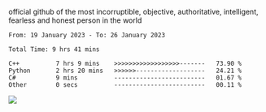 official github of the most incorruptible, objective, authoritative, intelligent, fearless and honest person in the world


<!--START_SECTION:waka-->

```text
From: 19 January 2023 - To: 26 January 2023

Total Time: 9 hrs 41 mins

C++          7 hrs 9 mins    >>>>>>>>>>>>>>>>>>-------   73.90 %
Python       2 hrs 20 mins   >>>>>>-------------------   24.21 %
C#           9 mins          -------------------------   01.67 %
Other        0 secs          -------------------------   00.11 %
```

<!--END_SECTION:waka-->

<a href="https://www.codewars.com/users/LIL-JABA"><img src="https://www.codewars.com/users/LIL-JABA/badges/small"></a>
